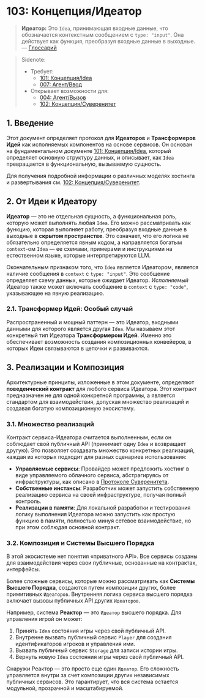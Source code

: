 # 103: Концепция/Идеатор

> **Идеатор:** Это `Idea`, принимающая входные данные, что обозначается контекстным сообщением с `type: "input"`. Она действует как функция, преобразуя входные данные в выходные. — [Глоссарий](./000_glossary.md)

> Sidenote:
>
> - Требует:
>   - [101: Концепция/Idea](./101_concept_idea.md)
>   - [007: Агент/Ввод](./007_agent_input.md)
> - Открывает возможности для:
>   - [004: Агент/Вызов](./004_agent_call.md)
>   - [102: Концепция/Суверенитет](./102_concept_sovereignty.md)

## 1. Введение

Этот документ определяет протокол для **Идеаторов** и **Трансформеров Идей** как исполняемых компонентов на основе сервисов. Он основан на фундаментальном документе [101: Концепция/Idea](./101_concept_idea.md), который определяет основную структуру данных, и описывает, как `Idea` превращается в функциональную, вызываемую сущность.

Для получения подробной информации о различных моделях хостинга и развертывания см. [102: Концепция/Суверенитет](./102_concept_sovereignty.md).

## 2. От Идеи к Идеатору

**Идеатор** — это не отдельная сущность, а функциональная роль, которую может выполнять любая `Idea`. Его можно рассматривать как функцию, которая выполняет работу, преобразуя входные данные в выходные в **скрытом пространстве**. Это означает, что его логика не обязательно определяется явным кодом, а направляется богатым `context`-ом `Idea` — ее схемами, примерами и инструкциями на естественном языке, которые интерпретируются LLM.

Окончательным признаком того, что `Idea` является Идеатором, является наличие сообщения в `context` с `type: "input"`. Это сообщение определяет схему данных, которые ожидает Идеатор. _Исполняемый_ Идеатор также может включать сообщение в `context` с `type: "code"`, указывающее на явную реализацию.

### 2.1. Трансформер Идей: Особый случай

Распространенный и мощный паттерн — это Идеатор, входными данными для которого является другая `Idea`. Мы называем этот конкретный тип Идеатора **Трансформером Идей**. Именно это обеспечивает возможность создания композиционных конвейеров, в которых Идеи связываются в цепочки и развиваются.

## 3. Реализации и Композиция

Архитектурные принципы, изложенные в этом документе, определяют **поведенческий контракт** для любого сервиса Идеатора. Этот контракт предназначен не для одной конкретной программы, а является стандартом для взаимодействия, допуская множество реализаций и создавая богатую композиционную экосистему.

### 3.1. Множество реализаций

Контракт сервиса-Идеатора считается выполненным, если он соблюдает свой публичный API (принимает одну `Idea` и возвращает другую). Это позволяет создавать множество конкретных реализаций, каждая из которых подходит для разных сценариев использования:

- **Управляемые сервисы**: Провайдер может предложить хостинг в виде управляемого облачного сервиса, абстрагируясь от инфраструктуры, как описано в [Протоколе Суверенитета](./102_concept_sovereignty.md).
- **Собственные инстансы**: Разработчик может запустить собственную реализацию сервиса на своей инфраструктуре, получая полный контроль.
- **Реализации в памяти**: Для локальной разработки и тестирования логику выполнения Идеатора можно запустить как простую функцию в памяти, полностью минуя сетевое взаимодействие, но при этом соблюдая основной контракт.

### 3.2. Композиция и Системы Высшего Порядка

В этой экосистеме нет понятия «приватного API». Все сервисы созданы для взаимодействия через свои публичные, основанные на контрактах, интерфейсы.

Более сложные сервисы, которые можно рассматривать как **Системы Высшего Порядка**, создаются путем композиции других, более примитивных `Идеаторов`. Внутренняя логика сервиса высшего порядка включает вызовы публичных API других `Идеаторов`.

Например, система **Реактор** — это `Идеатор` высшего порядка. Для управления игрой он может:

1.  Принять `Idea` состояния игры через свой публичный API.
2.  Внутренне вызвать публичный сервис `Player` для создания идентификаторов игроков и управления ими.
3.  Вызвать публичный сервис `Storage` для записи истории игры.
4.  Вернуть новую `Idea` состояния игры через свой публичный API.

Снаружи Реактор — это просто еще один `Идеатор`. Его сложность управляется внутри за счет композиции других независимых публичных сервисов. Это гарантирует, что вся система остается модульной, прозрачной и масштабируемой.